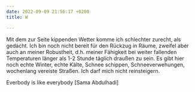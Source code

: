 ```yaml
---
date: 2022-09-09 21:56:17 +0200
title: W

---
```

Mit dem zur Seite kippenden Wetter komme ich schlechter zurecht, als gedacht. Ich bin noch nicht bereit für den Rückzug in Räume, zweifel aber auch an meiner Robustheit, d.h. meiner Fähigkeit bei weiter fallenden Temperaturen länger als 1-2 Stunde täglich draußen zu sein. Es gibt hier noch echte Winter, echte Kälte, Schnee schippen, Schneeverwehungen, wochenlang vereiste Straßen. Ich darf mich nicht reinsteigern.

Everbody is like everybody \[Sama Abdulhadi\]